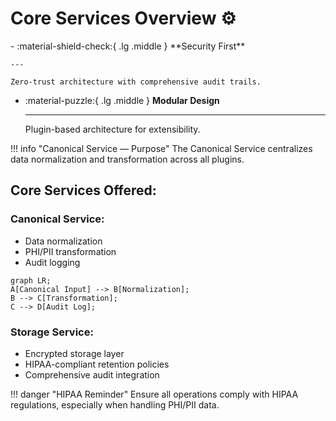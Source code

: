 # Core Services Overview :gear:

<div class='grid cards' markdown>
-   :material-shield-check:{ .lg .middle } **Security First**
    
    ---
    
    Zero-trust architecture with comprehensive audit trails.
-   :material-puzzle:{ .lg .middle } **Modular Design**
    
    ---
    
    Plugin-based architecture for extensibility.
</div>

!!! info "Canonical Service — Purpose"
     The Canonical Service centralizes data normalization and transformation across all plugins.

## Core Services Offered:
### Canonical Service:
- Data normalization
- PHI/PII transformation
- Audit logging

```mermaid
graph LR;
A[Canonical Input] --> B[Normalization];
B --> C[Transformation];
C --> D[Audit Log];
```

### Storage Service:
- Encrypted storage layer
- HIPAA-compliant retention policies
- Comprehensive audit integration

!!! danger "HIPAA Reminder"
Ensure all operations comply with HIPAA regulations, especially when handling PHI/PII data.
